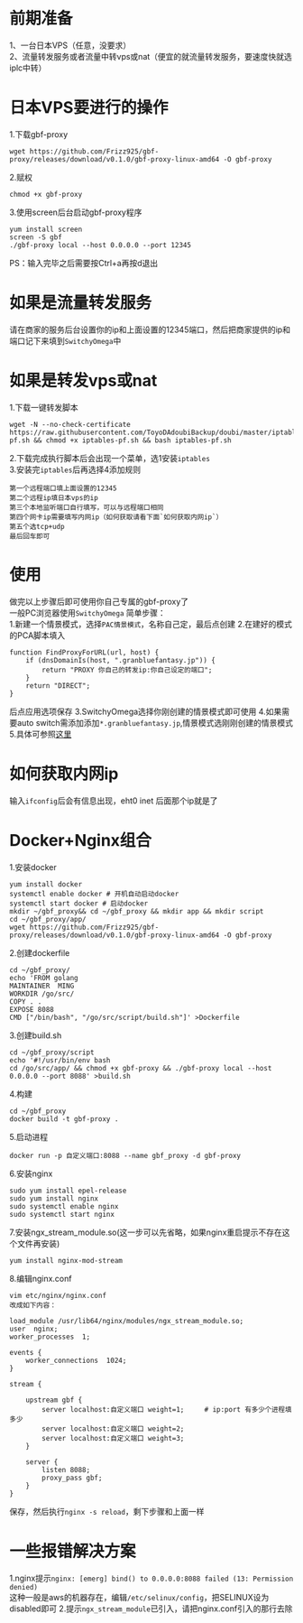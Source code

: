 # 前期准备
1、一台日本VPS（任意，没要求）  
2、流量转发服务或者流量中转vps或nat（便宜的就流量转发服务，要速度快就选iplc中转）

# 日本VPS要进行的操作
1.下载gbf-proxy
```
wget https://github.com/Frizz925/gbf-proxy/releases/download/v0.1.0/gbf-proxy-linux-amd64 -O gbf-proxy
```
2.赋权
```
chmod +x gbf-proxy
```
3.使用screen后台启动gbf-proxy程序
```
yum install screen 
screen -S gbf
./gbf-proxy local --host 0.0.0.0 --port 12345
```
PS：输入完毕之后需要按Ctrl+a再按d退出

# 如果是流量转发服务
请在商家的服务后台设置你的ip和上面设置的12345端口，然后把商家提供的ip和端口记下来填到`SwitchyOmega`中

# 如果是转发vps或nat
1.下载一键转发脚本
```
wget -N --no-check-certificate https://raw.githubusercontent.com/ToyoDAdoubiBackup/doubi/master/iptables-pf.sh && chmod +x iptables-pf.sh && bash iptables-pf.sh
```
2.下载完成执行脚本后会出现一个菜单，选1安装`iptables`  
3.安装完`iptables`后再选择4添加规则
```
第一个远程端口填上面设置的12345
第二个远程ip填日本vps的ip
第三个本地监听端口自行填写，可以与远程端口相同
第四个网卡ip需要填写内网ip（如何获取请看下面`如何获取内网ip`）
第五个选tcp+udp
最后回车即可
```
# 使用
做完以上步骤后即可使用你自己专属的gbf-proxy了  
一般PC浏览器使用`SwitchyOmega`
简单步骤：  
1.新建一个情景模式，选择`PAC情景模式`，名称自己定，最后点创建
2.在建好的模式的PCA脚本填入
```
function FindProxyForURL(url, host) {
    if (dnsDomainIs(host, ".granbluefantasy.jp")) {
        return "PROXY 你自己的转发ip:你自己设定的端口";
    }
    return "DIRECT";
}
```
后点应用选项保存
3.SwitchyOmega选择你刚创建的情景模式即可使用
4.如果需要auto switch需添加添加`*.granbluefantasy.jp`,情景模式选刚刚创建的情景模式
5.具体可参照[这里](https://github.com/Frizz925/gbf-proxy/blob/master/docs/setup-google-chrome.md)

# 如何获取内网ip
输入`ifconfig`后会有信息出现，eht0 inet 后面那个ip就是了

# Docker+Nginx组合
1.安装docker
```
yum install docker
systemctl enable docker # 开机自动启动docker
systemctl start docker # 启动docker
mkdir ~/gbf_proxy&& cd ~/gbf_proxy && mkdir app && mkdir script
cd ~/gbf_proxy/app/
wget https://github.com/Frizz925/gbf-proxy/releases/download/v0.1.0/gbf-proxy-linux-amd64 -O gbf-proxy
```
2.创建dockerfile
```
cd ~/gbf_proxy/
echo 'FROM golang
MAINTAINER  MING
WORKDIR /go/src/
COPY . .
EXPOSE 8088
CMD ["/bin/bash", "/go/src/script/build.sh"]' >Dockerfile
```
3.创建build.sh
```
cd ~/gbf_proxy/script
echo '#!/usr/bin/env bash
cd /go/src/app/ && chmod +x gbf-proxy && ./gbf-proxy local --host 0.0.0.0 --port 8088' >build.sh
```
4.构建
```
cd ~/gbf_proxy
docker build -t gbf-proxy .
```
5.启动进程
```
docker run -p 自定义端口:8088 --name gbf_proxy -d gbf-proxy
```
6.安装nginx
```
sudo yum install epel-release
sudo yum install nginx
sudo systemctl enable nginx
sudo systemctl start nginx
```
7.安装ngx_stream_module.so(这一步可以先省略，如果nginx重启提示不存在这个文件再安装)
```
yum install nginx-mod-stream
```
8.编辑nginx.conf
```
vim etc/nginx/nginx.conf   
改成如下内容：   

load_module /usr/lib64/nginx/modules/ngx_stream_module.so;
user  nginx;
worker_processes  1;

events {
    worker_connections  1024;
}

stream {

    upstream gbf {
        server localhost:自定义端口 weight=1;     # ip:port 有多少个进程填多少
        server localhost:自定义端口 weight=2;
        server localhost:自定义端口 weight=3;
    }

    server {
        listen 8088;
        proxy_pass gbf;
    }
}
```
保存，然后执行`nginx -s reload`，剩下步骤和上面一样

# 一些报错解决方案
1.nginx提示`nginx: [emerg] bind() to 0.0.0.0:8088 failed (13: Permission denied)`   
这种一般是aws的机器存在，编辑`/etc/selinux/config`，把SELINUX设为disabled即可
2.提示`ngx_stream_module`已引入，请把nginx.conf引入的那行去除
